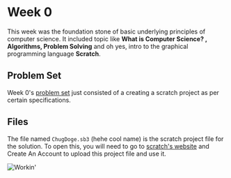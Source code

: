 # Week 0

This week was the foundation stone of basic underlying principles of computer science.
It included topic like **What is Computer Science? , Algorithms, Problem Solving** and oh yes, intro to the graphical programming language **Scratch**.


## Problem Set

Week 0's [problem set](https://cs50.harvard.edu/x/2022/psets/0/) just consisted of a creating a scratch project as per certain specifications.

## Files
The file named `ChugDoge.sb3` (hehe cool name) is the scratch project file for the solution. To open this, you will need to go to [scratch's website](https://scratch.mit.edu/) and Create An Account to upload this project file and use it.

![Workin'](https://media.giphy.com/media/Q40zmeFedhkbhISnwj/giphy.gif)
